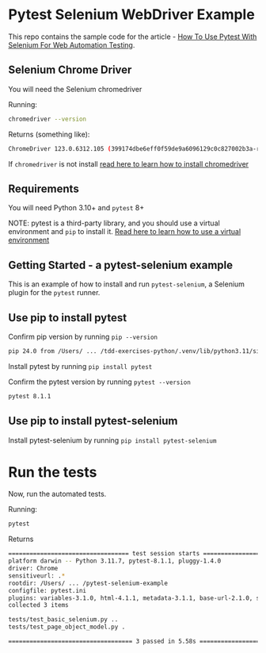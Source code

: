 # Pytest Selenium WebDriver Example
This repo contains the sample code for the article - [How To Use Pytest With Selenium For Web Automation Testing](https://pytest-with-eric.com/automation/pytest-selenium/).

## Selenium Chrome Driver

You will need the Selenium chromedriver

Running:
```bash
chromedriver --version
```

Returns (something like):
```bash
ChromeDriver 123.0.6312.105 (399174dbe6eff0f59de9a6096129c0c827002b3a-refs/branch-heads/6312@{#761})
```

If `chromedriver` is not install [read here to learn how to install chromedriver](CHROMEDRIVER.md)

## Requirements

You will need Python 3.10+ and `pytest` 8+ 

NOTE: pytest is a third-party library, and you should use a virtual environment and `pip` to install it.
[Read here to learn how to use a virtual environment](VIRTUALENV.md)

## Getting Started - a pytest-selenium example

This is an example of how to install and run `pytest-selenium`, a Selenium plugin for the `pytest` runner.

## Use pip to install pytest

Confirm pip version by running `pip --version`
```bash
pip 24.0 from /Users/ ... /tdd-exercises-python/.venv/lib/python3.11/site-packages/pip (python 3.11)
```

Install pytest by running `pip install pytest`

Confirm the pytest version by running `pytest --version`
```bash
pytest 8.1.1
```

## Use pip to install pytest-selenium

Install pytest-selenium by running `pip install pytest-selenium`


# Run the tests
Now, run the automated tests.

Running:
```bash
pytest
```

Returns
```bash
================================== test session starts ===================================
platform darwin -- Python 3.11.7, pytest-8.1.1, pluggy-1.4.0
driver: Chrome
sensitiveurl: .*
rootdir: /Users/ ... /pytest-selenium-example
configfile: pytest.ini
plugins: variables-3.1.0, html-4.1.1, metadata-3.1.1, base-url-2.1.0, selenium-4.1.0
collected 3 items                                                                        

tests/test_basic_selenium.py ..                                                    [ 66%]
tests/test_page_object_model.py .                                                  [100%]

=================================== 3 passed in 5.58s ====================================
```
